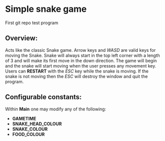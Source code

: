 Simple snake game
=================
First git repo test program
## Overview:
Acts like the classic Snake game. Arrow keys and *WASD* are valid keys for moving the Snake. Snake will always start in the top left corner with a length of 3 and will make its first move in the down direction. The game will begin and the snake will start moving when the user presses any movement key. Users can **RESTART** with the *ESC* key while the snake is moving. If the snake is not moving then the *ESC* will destroy the window and quit the program. 

## Configurable constants:
Within **Main** one may modify any of the following:
* **GAMETIME**
* **SNAKE_HEAD_COLOUR**
* **SNAKE_COLOUR**
* **FOOD_COLOUR**
